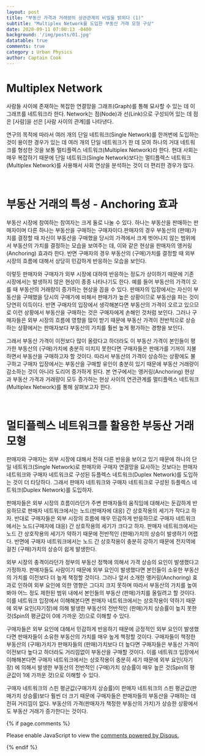 ```yaml
---
layout: post
title: "부동산 가격과 거래량의 상관관계의 비밀을 밝히다 (1)"
subtitle: "Multiplex Network를 도입한 부동산 거래 모형 구상"
date: 2020-09-11 07:00:13 -0400
background: '/img/posts/01.jpg'
datatable: true
comments: true
category : Urban Physics
author: Captain Cook
---
```


<html>

<body>
<h1>
  Multiplex Network<br/>
</h1>

<p>   
 사람들 사이에 존재하는 복잡한 연결망을 그래프(Graph)를 통해 묘사할 수 있는 데 이 그래프를 네트워크라 한다. Network는 점(Node)과 선(Link)으로 구성되어 있는 데 점은 [사람]을 선은 [사람 사이의 관계]를 나타낸다. 
</p>
<p>
연구의 목적에 따라서 여러 개의 단일 네트워크(Single Network)를 한꺼번에 도입하는 것이 용이한 경우가 있는 데 여러 개의 단일 네트워크가 한 데 모여 하나의 거대 네트워크를 형성한 것을 보통 멀티플렉스 네트워크(Multiplex Network)라 한다. 현대 사회는 매우 복잡하기 때문에 단일 네트워크(Single Network)보다는 멀티플렉스 네트워크(Multiplex Network)를 사용해서 사회 연상을 분석하는 것이 더 편리한 경우가 많다.
</p><br/>

<h1>
부동산 거래의 특성 - Anchoring 효과
</h1>

<p>
부동산 시장에 참여하는 참여자는 크게 둘로 나눌 수 있다. 하나는 부동산을 판매하는 판매자이며 다른 하나는 부동산을 구매하는 구매자이다.판매자의 경우 부동산의 (판매)가치를 결정할 때 자신이 부동산을 구매했을 당시의 가격에서 크게 벗어나지 않는 범위에서 부동산의 가치를 결정하는 모습을 보여주는 데, 이와 같은 현상을 판매자의 앵커링(Anchoring) 효과라 한다. 반면 구매자의 경우 부동산의 (구매)가치를 결정할 때 외부 시장의 흐름에 대해서 상당히 민감하게 반응하는 모습을 보인다.
</p>

<p>
이렇듯 판매자와 구매자가 외부 시장에 대하여 반응하는 정도가 상이하기 때문에 기존 시장에서는 발생하지 않은 현상이 종종 나타나기도 한다. 예를 들어 부동산의 가격이 오를 때 부동산의 거래량이 증가하는 현상을 꼽을 수 있다. 판매자의 입장에서는 자신이 부동산을 구매했을 당시의 구매가에 비해서 판매가가 높은 상황이므로 부동산을 파는 것이 당연히 이득이다. 반면 구매자의 입장에서 생각해본다면 부동산의 가격이 오르고 있으므로 이런 상황에서 부동산을 구매하는 것은 구매자에게 손해인 것처럼 보인다. 그러나 구매자들은 외부 시장의 흐름에 영향을 많이 받기 때문에 부동산 가격이 전반적으로 상승하는 상황에서는 판매자보다 부동산의 가치를 훨씬 높게 평가하는 경향을 보인다.
</p>
<p>
그래서 부동산 가격이 이전보다 많이 올랐다고 하더라도 이 부동산 가격이 본인들이 평가한 부동산의 (구매)가치에 충분히 미치지 못한다면 구매자들은 판매가를 기꺼이 지불하면서 부동산을 구매하고자 할 것이다. 따라서 부동산의 가격이 상승하는 상황에도 불구하고 구매자 입장에서는 부동산을 구매할 유인이 충분히 있기 때문에 부동산 거래량이 감소하는 것이 아니라 도리어 증가하게 된다. 본 연구에서는 앵커링(Anchoring) 현상과 부동산 가격과 거래량이 모두 증가하는 현상 사이의 연관관계를 멀티플렉스 네트워크(Multiplex Network)를 통해 살펴보고자 한다.
</p><br/>


<h1>
멀티플렉스 네트워크를 활용한 부동산 거래 모형
</h1>

<p>
판매자와 구매자는 외부 시장에 대해서 전혀 다른 반응을 보이고 있기 때문에 하나의 단일 네트워크(Single Network)로 판매자와 구매자 연결망을 묘사하는 것보다는 판매자 네트워크와 구매자 네트워크로 구성된 듀플렉스 네트워크(Duplex Network)를 도입하는 것이 더 타당하다. 그래서 판매자 네트워크와 구매자 네트워크로 구성된 듀플렉스 네트워크(Duplex Network)를 도입하자. 
</p>
<p>
판매자들은 외부 시장의 흐름이라던가 주변 판매자들의 움직임에 대해서는 둔감하게 반응하므로 판매자 네트워크에서는 노드(판매자에 대응) 간 상호작용의 세기가 작다고 하자. 반대로 구매자들은 외부 시장의 흐름에 매우 민감하게 반응하므로 구매자 네트워크에서는 노드(구매자에 대응) 간 상호작용의 세기가 크다고 하자. 판매자 네트워크에서는 노드 간 상호작용의 세기가 약하기 때문에 전반적인 (판매)가치의 상승이 발생하기 어렵다. 반면에 구매자 네트워크에서는 노드 간 상호작용이 충분히 강하기 때문에 전지역에 걸친 (구매)가치의 상승이 쉽게 발생한다.
</p>
<p>
외부 시장의 충격이라던가 정부의 부동산 정책에 의해서 가격 상승의 요인이 발생했다고 가정하자. 판매자들도 사람이기 때문에 외부 요인이 발생했다면 본인들이 소유한 부동산의 가치를 이전보다 더 높게 책정할 것이다. 그러나 앞서 소개한 앵커링(Anchoring) 효과로 인하여 외부 요인에 의한 영향은 그다지 크지 못하며 따라서 부동산의 가치를 높여봐야 어느 정도 제한된 범위 내에서 본인들의 부동산 (판매)가치를 올릴려고 할 것이다. 이를 네트워크 입장에서 이해해본다면 판매자 네트워크에서는 상호작용이 약하기 때문에 외부 요인(자기장)에 의해 발생한 부동산의 전반적인 (판매)가치 상승률이 높지 못한 것(Spin의 평균값이 0에 가까운 것)으로 이해할 수 있다.
</p>
<p>
구매자들은 외부 요인에 대해서 민감하게 반응하기 때문에 긍정적인 외부 요인이 발생했다면 판매자들이 소유한 부동산의 가치를 매우 높게 책정할 것이다. 구매자들이 책정한 부동산의 (구매)가치가 판매자들의 (판매)가치보다 더 높다면 구매자들은 부동산 가격이 이전보다 높다고 하더라도 거리낌없이 부동산을 구매할 것이다. 이를 네트워크 입장에서 이해해본다면
구매자 네트워크에서는 상호작용이 충분히 세기 때문에 외부 요인(자기장) 에 의해서 발생한 부동산의 전반적인 (구매)가치 상승률이 매우 높은 것(Spin의 평균값이 1에 가까운 것)으로 이해할 수 있다. 
</p>
<p>
구매자 네트워크의 스핀 평균값(구매가치 상승률)이 판매자 네트워크의 스핀 평균값(판매가치 상승률)보다 훨씬 더 크기 때문에 구매자들은 판매자들의 부동산을 구매하는 데 전혀 거리낌이 없다. 부동산의 가격(판매자가 책정한 부동산의 가치)가 상승한 상황에서도 부동산 거래가 증가한다는 것이다.
</p>

{% if page.comments %} 

<div id="disqus_thread"></div>
<script>

/**
*  RECOMMENDED CONFIGURATION VARIABLES: EDIT AND UNCOMMENT THE SECTION BELOW TO INSERT DYNAMIC VALUES FROM YOUR PLATFORM OR CMS.
*  LEARN WHY DEFINING THESE VARIABLES IS IMPORTANT: https://disqus.com/admin/universalcode/#configuration-variables*/
/*
var disqus_config = function () {
this.page.url = PAGE_URL;  // Replace PAGE_URL with your page's canonical URL variable
this.page.identifier = PAGE_IDENTIFIER; // Replace PAGE_IDENTIFIER with your page's unique identifier variable
};
*/
(function() { // DON'T EDIT BELOW THIS LINE
var d = document, s = d.createElement('script');
s.src = 'https://jirehbak.disqus.com/embed.js';
s.setAttribute('data-timestamp', +new Date());
(d.head || d.body).appendChild(s);
})();
</script>
<noscript>Please enable JavaScript to view the <a href="https://disqus.com/?ref_noscript">comments powered by Disqus.</a></noscript>
                            
{% endif %}